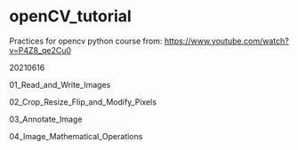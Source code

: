 # openCV_tutorial

Practices for opencv python course from: https://www.youtube.com/watch?v=P4Z8_qe2Cu0

20210616

01_Read_and_Write_Images

02_Crop_Resize_Flip_and_Modify_Pixels

03_Annotate_Image

04_Image_Mathematical_Operations
